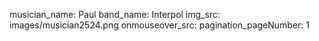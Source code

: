 musician_name: Paul
band_name: Interpol
img_src: images/musician2524.png
onmouseover_src: 
pagination_pageNumber: 1
